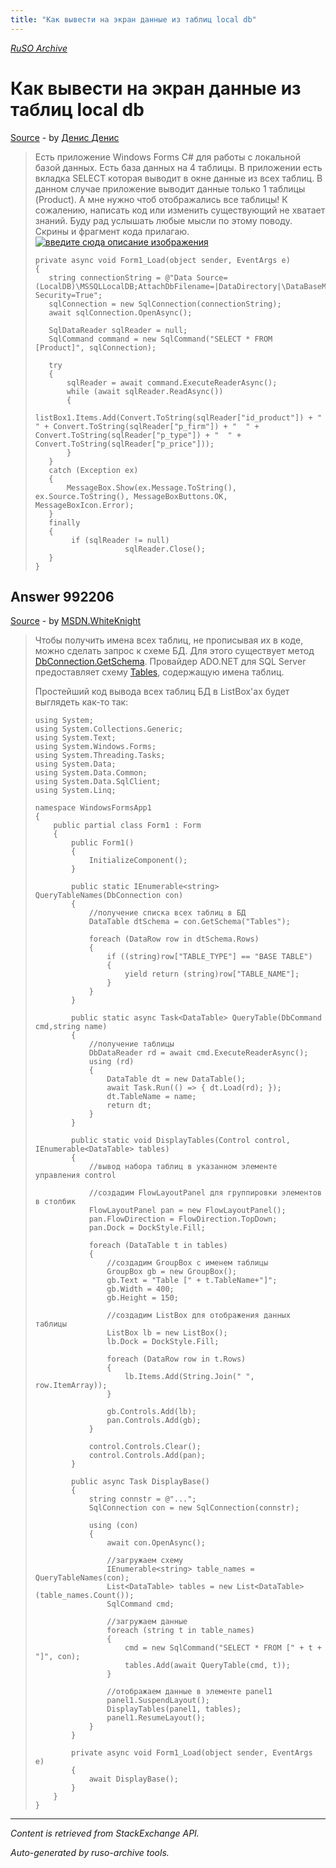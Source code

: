 ```yaml
---
title: "Как вывести на экран данные из таблиц local db"
---
```

<p><i><a href="https://github.com/MSDN-WhiteKnight/ruso-archive/">RuSO Archive</a></i></p>
<h1>Как вывести на экран данные из таблиц local db</h1>
<p><a href="https://ru.stackoverflow.com/questions/992088/%d0%9a%d0%b0%d0%ba-%d0%b2%d1%8b%d0%b2%d0%b5%d1%81%d1%82%d0%b8-%d0%bd%d0%b0-%d1%8d%d0%ba%d1%80%d0%b0%d0%bd-%d0%b4%d0%b0%d0%bd%d0%bd%d1%8b%d0%b5-%d0%b8%d0%b7-%d1%82%d0%b0%d0%b1%d0%bb%d0%b8%d1%86-local-db">Source</a> - by <a href="https://ru.stackoverflow.com/users/332191/%d0%94%d0%b5%d0%bd%d0%b8%d1%81-%d0%94%d0%b5%d0%bd%d0%b8%d1%81">Денис Денис</a></p>
<blockquote>
<p>Есть приложение Windows Forms C# для работы с локальной базой данных.  Есть база данных на 4 таблицы. В приложении есть вкладка SELECT которая выводит в окне данные из всех таблиц. В данном случае приложение выводит данные только 1 таблицы (Product). А мне нужно чтоб отображались все таблицы! К сожалению, написать код или изменить существующий не хватает знаний. Буду рад услышать любые мысли по этому поводу. Скрины и фрагмент кода прилагаю.
<a href="https://i.stack.imgur.com/hiHeE.jpg" rel="nofollow noreferrer"><img src="https://i.stack.imgur.com/hiHeE.jpg" alt="введите сюда описание изображения"></a></p>

<pre><code>private async void Form1_Load(object sender, EventArgs e)
{
   string connectionString = @"Data Source=(LocalDB)\MSSQLLocalDB;AttachDbFilename=|DataDirectory|\DataBaseMusicShop.mdf;Integrated Security=True";
   sqlConnection = new SqlConnection(connectionString);
   await sqlConnection.OpenAsync();

   SqlDataReader sqlReader = null;
   SqlCommand command = new SqlCommand("SELECT * FROM [Product]", sqlConnection);

   try
   {
       sqlReader = await command.ExecuteReaderAsync();
       while (await sqlReader.ReadAsync())
       {
           listBox1.Items.Add(Convert.ToString(sqlReader["id_product"]) + "  " + Convert.ToString(sqlReader["p_firm"]) + "  " + Convert.ToString(sqlReader["p_type"]) + "  " + Convert.ToString(sqlReader["p_price"]));
       }
   }
   catch (Exception ex)
   {
       MessageBox.Show(ex.Message.ToString(), ex.Source.ToString(), MessageBoxButtons.OK, MessageBoxIcon.Error);
   }
   finally
   {
        if (sqlReader != null)
                    sqlReader.Close();
   }
}
</code></pre>

</blockquote>
<h2>Answer 992206</h2>
<p><a href="https://ru.stackoverflow.com/a/992206/">Source</a> - by <a href="https://ru.stackoverflow.com/users/240512/msdn-whiteknight">MSDN.WhiteKnight</a></p>
<blockquote>
<p>Чтобы получить имена всех таблиц, не прописывая их в коде, можно сделать запрос к схеме БД. Для этого существует метод <a href="https://docs.microsoft.com/ru-ru/dotnet/api/system.data.common.dbconnection.getschema?view=netstandard-2.1" rel="nofollow noreferrer">DbConnection.GetSchema</a>. Провайдер ADO.NET для SQL Server предоставляет схему <a href="https://docs.microsoft.com/en-us/dotnet/framework/data/adonet/sql-server-schema-collections?view=netstandard-2.1#tables" rel="nofollow noreferrer">Tables</a>, содержащую имена таблиц. </p>

<p>Простейший код вывода всех таблиц БД в ListBox'ах будет выглядеть как-то так:</p>

<pre><code>using System;
using System.Collections.Generic;
using System.Text;
using System.Windows.Forms;
using System.Threading.Tasks;
using System.Data;
using System.Data.Common;
using System.Data.SqlClient;
using System.Linq;

namespace WindowsFormsApp1
{
    public partial class Form1 : Form
    {        
        public Form1()
        {
            InitializeComponent();            
        }        

        public static IEnumerable&lt;string&gt; QueryTableNames(DbConnection con)
        {            
            //получение списка всех таблиц в БД
            DataTable dtSchema = con.GetSchema("Tables");

            foreach (DataRow row in dtSchema.Rows)
            {
                if ((string)row["TABLE_TYPE"] == "BASE TABLE")
                {
                    yield return (string)row["TABLE_NAME"];
                }
            }
        }

        public static async Task&lt;DataTable&gt; QueryTable(DbCommand cmd,string name)
        {             
            //получение таблицы
            DbDataReader rd = await cmd.ExecuteReaderAsync();
            using (rd)
            {
                DataTable dt = new DataTable();
                await Task.Run(() =&gt; { dt.Load(rd); });                                
                dt.TableName = name;
                return dt;
            }            
        }

        public static void DisplayTables(Control control, IEnumerable&lt;DataTable&gt; tables)
        {
            //вывод набора таблиц в указанном элементе управления сontrol

            //создадим FlowLayoutPanel для группировки элементов в столбик
            FlowLayoutPanel pan = new FlowLayoutPanel();            
            pan.FlowDirection = FlowDirection.TopDown;            
            pan.Dock = DockStyle.Fill;

            foreach (DataTable t in tables)
            {
                //создадим GroupBox с именем таблицы
                GroupBox gb = new GroupBox();
                gb.Text = "Table [" + t.TableName+"]";
                gb.Width = 400;
                gb.Height = 150;

                //создадим ListBox для отображения данных таблицы
                ListBox lb = new ListBox();                
                lb.Dock = DockStyle.Fill;

                foreach (DataRow row in t.Rows)
                {                    
                    lb.Items.Add(String.Join(" ", row.ItemArray));
                }

                gb.Controls.Add(lb);
                pan.Controls.Add(gb);
            }

            control.Controls.Clear();
            control.Controls.Add(pan);
        }

        public async Task DisplayBase()
        {
            string connstr = @"...";
            SqlConnection con = new SqlConnection(connstr);

            using (con)
            {
                await con.OpenAsync();

                //загружаем схему
                IEnumerable&lt;string&gt; table_names = QueryTableNames(con);
                List&lt;DataTable&gt; tables = new List&lt;DataTable&gt;(table_names.Count());
                SqlCommand cmd;

                //загружаем данные
                foreach (string t in table_names)
                {
                    cmd = new SqlCommand("SELECT * FROM [" + t + "]", con);
                    tables.Add(await QueryTable(cmd, t));
                }

                //отображаем данные в элементе panel1
                panel1.SuspendLayout();
                DisplayTables(panel1, tables);
                panel1.ResumeLayout();
            }
        }

        private async void Form1_Load(object sender, EventArgs e)
        {                                    
            await DisplayBase();              
        }              
    }  
}
</code></pre>

</blockquote>
<hr/>
<p><i>Content is retrieved from StackExchange API. </i></p>
<p><i>Auto-generated by ruso-archive tools. </i></p>

